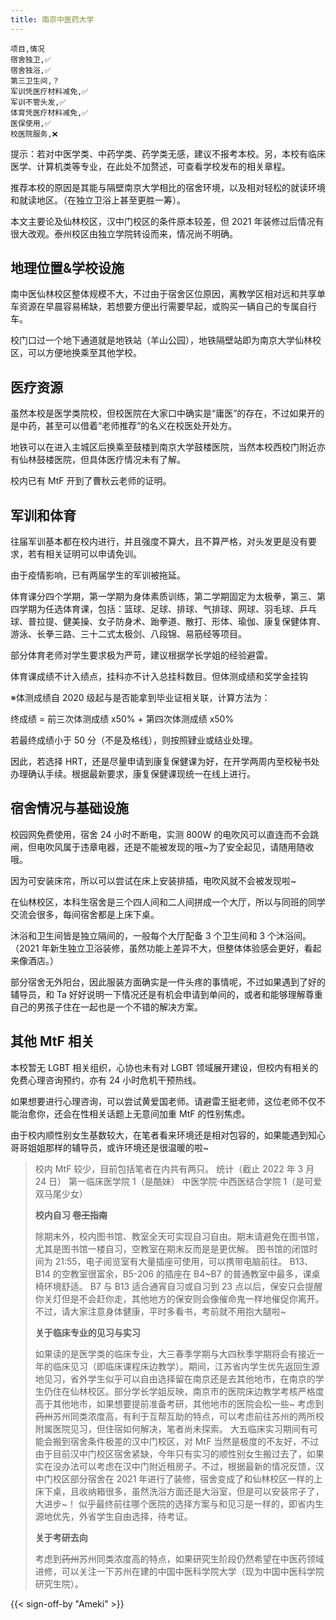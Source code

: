 ```yaml
---
title: 南京中医药大学
---
```


```csv
项目,情况
宿舍独卫,✅
宿舍独浴,✅
第三卫生间,？
军训凭医疗材料减免,✅
军训不管头发,✅
体育凭医疗材料减免,✅
医保使用,✅
校医院服务,❌
```

提示：若对中医学类、中药学类、药学类无感，建议不报考本校。另，本校有临床医学、计算机类等专业，在此处不加赘述，可查看学校发布的相关章程。

推荐本校的原因是其能与隔壁南京大学相比的宿舍环境，以及相对轻松的就读环境和就读地区。（在独立卫浴上甚至更胜一筹）。

本文主要论及仙林校区，汉中门校区的条件原本较差，但 2021 年装修过后情况有很大改观。泰州校区由独立学院转设而来，情况尚不明确。

## 地理位置&学校设施

南中医仙林校区整体规模不大，不过由于宿舍区位原因，离教学区相对远和共享单车资源在早晨容易稀缺，若想要方便出行需要早起，或购买一辆自己的专属自行车。

校门口过一个地下通道就是地铁站（羊山公园），地铁隔壁站即为南京大学仙林校区，可以方便地换乘至其他学校。

## 医疗资源

虽然本校是医学类院校，但校医院在大家口中确实是“庸医”的存在，不过如果开的是中药，甚至可以借着“老师推荐”的名义在校医处开处方。

地铁可以在进入主城区后换乘至鼓楼到南京大学鼓楼医院，当然本校西校门附近亦有仙林鼓楼医院，但具体医疗情况未有了解。

校内已有 MtF 开到了曹秋云老师的证明。

## 军训和体育

往届军训基本都在校内进行，并且强度不算大，且不算严格，对头发更是没有要求，若有相关证明可以申请免训。

由于疫情影响，已有两届学生的军训被拖延。

体育课分四个学期，第一学期为身体素质训练，第二学期固定为太极拳，第三、第四学期为任选体育课，包括：篮球、足球、排球、气排球、网球、羽毛球、乒乓球、普拉提、健美操、女子防身术、跆拳道、散打、形体、瑜伽、康复保健体育、游泳、长拳三路、三十二式太极剑、八段锦、易筋经等项目。

部分体育老师对学生要求极为严苛，建议根据学长学姐的经验避雷。

体育课成绩不计入绩点，挂科亦不计入总挂科数目。但体测成绩和奖学金挂钩

※体测成绩自 2020 级起与是否能拿到毕业证相关联，计算方法为：

终成绩 = 前三次体测成绩 x50% + 第四次体测成绩 x50%

若最终成绩小于 50 分（不是及格线），则按照肄业或结业处理。

因此，若选择 HRT，还是尽量申请到康复保健课为好，在开学两周内至校秘书处办理确认手续。根据最新要求，康复保健课现统一在线上进行。

## 宿舍情况与基础设施

校园网免费使用，宿舍 24 小时不断电，实测 800W 的电吹风可以直连而不会跳闸，但电吹风属于违章电器，还是不能被发现的哦~为了安全起见，请随用随收哦。

因为可安装床帘，所以可以尝试在床上安装排插，电吹风就不会被发现啦~

在仙林校区，本科生宿舍是三个四人间和二人间拼成一个大厅，所以与同班的同学交流会很多，每间宿舍都是上床下桌。

沐浴和卫生间皆是独立隔间的，一般每个大厅配备 3 个卫生间和 3 个沐浴间。（2021 年新生独立卫浴装修，虽然功能上差异不大，但整体体验感会更好，看起来像酒店。）

部分宿舍无外阳台，因此服装方面确实是一件头疼的事情呢，不过如果遇到了好的辅导员，和 Ta 好好说明一下情况还是有机会申请到单间的，或者和能够理解尊重自己的男孩子住在一起也是一个不错的解决方案。

## 其他 MtF 相关

本校暂无 LGBT 相关组织，心协也未有对 LGBT 领域展开建设，但校内有相关的免费心理咨询预约，亦有 24 小时危机干预热线。

如果想要进行心理咨询，可以尝试黄爱国老师。请避雷王挺老师，这位老师不仅不能治愈你，还会在性相关话题上无意间加重 MtF 的性别焦虑。

由于校内顺性别女生基数较大，在笔者看来环境还是相对包容的，如果能遇到知心哥哥姐姐那样的辅导员，或许环境还是很温暖的啦~

> 校内 MtF 较少，目前包括笔者在内共有两只。
> 统计（截止 2022 年 3 月 24 日）
> 第一临床医学院 1（是酷妹）
> 中医学院·中西医结合学院 1（是可爱双马尾少女）
>
> **校内自习 ~~卷王指南~~**
>
> 除期末外，校内图书馆、教室全天可实现自习自由。期末请避免在图书馆，尤其是图书馆一楼自习，空教室在期末反而是是更优解。
> 图书馆的闭馆时间为 21:55，电子阅览室有大量插座可使用，可以携带电脑前往。
> B13、B14 的空教室很富余，B5-206 的插座在 B4~B7 的普通教室中最多，课桌椅环境舒适。
> B7 与 B13 适合通宵自习或自习到 23 点以后，保安只会提醒你关灯但是不会赶你走，其他地方的保安则会像催命鬼一样地催促你离开。不过，请大家注意身体健康，平时多看书，考前就不用抱大腿啦~
>
> **关于临床专业的见习与实习**
>
> 如果读的是医学类的临床专业，大三春季学期与大四秋季学期将会有接近一年的临床见习（即临床课程床边教学）。期间，江苏省内学生优先返回生源地见习，省外学生似乎可以自由选择留在南京还是去其他地市，在南京的学生仍住在仙林校区。部分学长学姐反映，南京市的医院床边教学考核严格度高于其他地市，如果想要提前准备考研，其他地市的医院会松一些~
> 考虑到~~药州~~苏州同类浓度高，有利于互帮互助的特点，可以考虑前往苏州的两所校附属医院见习，但住宿如何解决，笔者尚未探索。
> 大五临床实习期间有可能会搬到宿舍条件极差的汉中门校区，对 MtF 当然是极度的不友好，不过由于目前汉中门校区宿舍紧缺，今年只有实习的顺性别女生搬过去了，如果实在没办法可以考虑在汉中门附近租房子。不过，根据最新的情况反馈，汉中门校区部分宿舍在 2021 年进行了装修，宿舍变成了和仙林校区一样的上床下桌，且收纳箱很多，虽然洗浴方面还是大浴室，但是可以安装帘子了，大进步~！
> 似乎最终前往哪个医院的选择方案与和见习是一样的，即省内生源地优先，外省学生自由选择，待考证。
>
> **关于考研去向**
>
> 考虑到~~药州~~苏州同类浓度高的特点，如果研究生阶段仍然希望在中医药领域进修，可以关注一下苏州在建的中国中医科学院大学（现为中国中医科学院研究生院）。

{{< sign-off-by "Ameki" >}}
